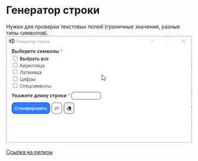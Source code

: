 # Генератор строки

Нужен для проверки текстовых полей (граничные значения, разные типы символов).
![](/src/example.gif)

[Ссылка на релизы](https://github.com/vladsolovev653/string-generator/releases)
